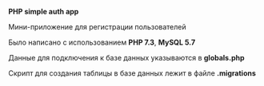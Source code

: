 **PHP simple auth app**

Мини-приложение для регистрации пользователей

Было написано с использованием **PHP 7.3**, **MySQL 5.7**

Данные для подключения к базе данных указываются в **globals.php**

Скрипт для создания таблицы в базе данных лежит в файле **.migrations**
